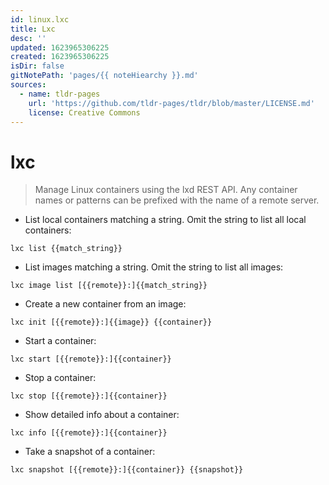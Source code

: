 ```yaml
---
id: linux.lxc
title: Lxc
desc: ''
updated: 1623965306225
created: 1623965306225
isDir: false
gitNotePath: 'pages/{{ noteHiearchy }}.md'
sources:
  - name: tldr-pages
    url: 'https://github.com/tldr-pages/tldr/blob/master/LICENSE.md'
    license: Creative Commons
---
```

# lxc

> Manage Linux containers using the lxd REST API.
> Any container names or patterns can be prefixed with the name of a remote server.

- List local containers matching a string. Omit the string to list all local containers:

`lxc list {{match_string}}`

- List images matching a string. Omit the string to list all images:

`lxc image list [{{remote}}:]{{match_string}}`

- Create a new container from an image:

`lxc init [{{remote}}:]{{image}} {{container}}`

- Start a container:

`lxc start [{{remote}}:]{{container}}`

- Stop a container:

`lxc stop [{{remote}}:]{{container}}`

- Show detailed info about a container:

`lxc info [{{remote}}:]{{container}}`

- Take a snapshot of a container:

`lxc snapshot [{{remote}}:]{{container}} {{snapshot}}`

